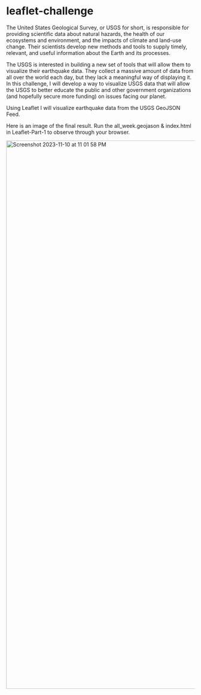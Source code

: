 # leaflet-challenge

The United States Geological Survey, or USGS for short, is responsible for providing scientific data about natural hazards, the health of our ecosystems and environment, and the impacts of climate and land-use change. Their scientists develop new methods and tools to supply timely, relevant, and useful information about the Earth and its processes.

The USGS is interested in building a new set of tools that will allow them to visualize their earthquake data. They collect a massive amount of data from all over the world each day, but they lack a meaningful way of displaying it. In this challenge, I will develop a way to visualize USGS data that will allow the USGS to better educate the public and other government organizations (and hopefully secure more funding) on issues facing our planet.

Using Leaflet I will visualize earthquake data from the USGS GeoJSON Feed. 

Here is an image of the final result. Run the all_week.geojason & index.html in Leaflet-Part-1 to observe through your browser.

<img width="1468" alt="Screenshot 2023-11-10 at 11 01 58 PM" src="https://github.com/anastasiaskr2000/leaflet-challenge/assets/131491720/1018d70a-08f9-42af-8658-e6599edc3e35">
